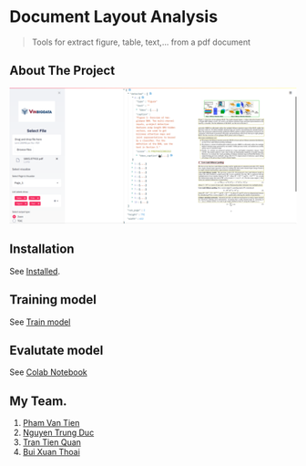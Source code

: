 # Document Layout Analysis
> Tools for extract figure, table, text,... from a pdf document


## About The Project

![](./image/demo.png)

## Installation

See [Installed](https://github.com/Wild-Rift/Document-Layout-Analysis/tree/staging).

## Training model

See [Train model](https://github.com/Wild-Rift/Document-Layout-Analysis/tree/dev)

## Evalutate model

See [Colab Notebook](https://colab.research.google.com/drive/1WBzVAgLdldrX6Gs1lbUaUPF63fkjcw4t?usp=sharing)

## My Team.

1.  [Pham Van Tien](https://github.com/vietnamican)
2.  [Nguyen Trung Duc](https://github.com/caoboiyb)
3.  [Tran Tien Quan](https://github.com/Lill98)
4.  [Bui Xuan Thoai](https://github.com/ThanThoai)